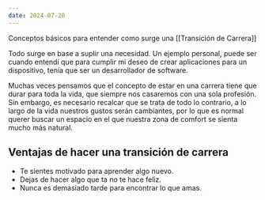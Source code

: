 ```yaml
---
date: 2024-07-20
---
```


Conceptos básicos para entender como surge una [[Transición de Carrera]]

Todo surge en base a suplir una necesidad. Un ejemplo personal, puede ser cuando entendí que para cumplir mi deseo de crear aplicaciones para un dispositivo, tenía que ser un desarrollador de software.

Muchas veces pensamos que el concepto de estar en una carrera tiene que durar para toda la vida, que siempre nos casaremos con una sola profesión. Sin embargo, es necesario recalcar que se trata de todo lo contrario, a lo largo de la vida nuestros gustos serán cambiantes, por lo que es normal querer buscar un espacio en el que nuestra zona de comfort se sienta mucho más natural.

## Ventajas de hacer una transición de carrera
- Te sientes motivado para aprender algo nuevo.
- Dejas de hacer algo que ta no te hace feliz.
- Nunca es demasiado tarde para encontrar lo que amas.


